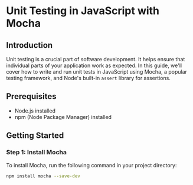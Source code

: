 # Unit Testing in JavaScript with Mocha

## Introduction

Unit testing is a crucial part of software development. It helps ensure that individual parts of your application work as expected. In this guide, we'll cover how to write and run unit tests in JavaScript using Mocha, a popular testing framework, and Node's built-in `assert` library for assertions.

## Prerequisites

- Node.js installed
- npm (Node Package Manager) installed

## Getting Started

### Step 1: Install Mocha

To install Mocha, run the following command in your project directory:

```bash
npm install mocha --save-dev
